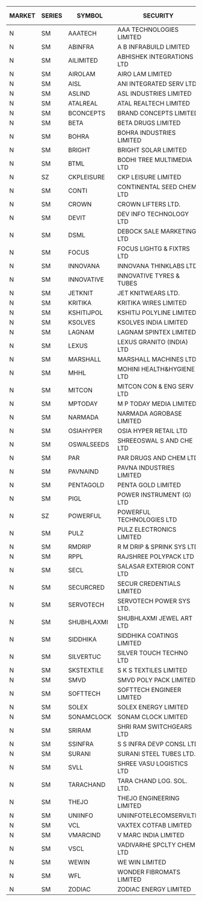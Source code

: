 


| MARKET | SERIES | SYMBOL | SECURITY | PREV CL PR | OPEN PRICE | HIGH PRICE | LOW PRICE | CLOSE PRICE | NET TRDVAL | NET TRDQTY | CORP IND | HI 52 WK | LO 52 WK |
| ----- | ----- | ----- | ----- | ----- | ----- | ----- | ----- | ----- | ----- | ----- | ----- | ----- | ----- |
| N | SM | AAATECH | AAA TECHNOLOGIES LIMITED | 56.00 | 55.00 | 59.00 | 55.00 | 59.00 | 3141150.00 | 54000 |  | 72.45 | 42.00 |
| N | SM | ABINFRA | A B INFRABUILD LIMITED | 9.60 | 9.15 | 9.15 | 9.15 | 9.15 | 36600.00 | 4000 |  | 11.15 | 5.00 |
| N | SM | AILIMITED | ABHISHEK INTEGRATIONS LTD | 32.95 | 29.65 | 35.70 | 29.35 | 35.00 | 786900.00 | 24000 |  | 38.60 | 19.00 |
| N | SM | AIROLAM | AIRO LAM LIMITED | 37.50 | 38.20 | 38.20 | 36.00 | 37.95 | 447450.00 | 12000 |  | 45.35 | 18.20 |
| N | SM | AISL | ANI INTEGRATED SERV LTD. | 48.70 | 50.00 | 50.00 | 45.05 | 46.00 | 1159620.00 | 24000 |  | 55.40 | 17.60 |
| N | SM | ASLIND | ASL INDUSTRIES LIMITED | 13.95 | 14.60 | 14.60 | 14.60 | 14.60 | 175200.00 | 12000 |  | 22.10 | 4.75 |
| N | SM | ATALREAL | ATAL REALTECH LIMITED | 41.00 | 43.00 | 43.00 | 43.00 | 43.00 | 68800.00 | 1600 |  | 51.00 | 30.95 |
| N | SM | BCONCEPTS | BRAND CONCEPTS LIMITED | 29.00 | 28.95 | 28.95 | 28.95 | 28.95 | 173700.00 | 6000 |  | 32.60 | 14.05 |
| N | SM | BETA | BETA DRUGS LIMITED | 379.00 | 383.30 | 395.80 | 381.65 | 395.80 | 3448120.00 | 8800 |  | 401.90 | 59.10 |
| N | SM | BOHRA | BOHRA INDUSTRIES LIMITED | 4.30 | 4.10 | 4.10 | 4.10 | 4.10 | 8200.00 | 2000 |  | 7.25 | .95 |
| N | SM | BRIGHT | BRIGHT SOLAR LIMITED | 7.45 | 7.80 | 7.80 | 7.10 | 7.20 | 2203200.00 | 291000 |  | 15.55 | 5.55 |
| N | SM | BTML | BODHI TREE MULTIMEDIA LTD | 68.05 | 68.50 | 68.50 | 68.00 | 68.00 | 163800.00 | 2400 |  | 96.00 | 64.05 |
| N | SZ | CKPLEISURE | CKP LEISURE LIMITED | 3.30 | 3.45 | 3.45 | 3.45 | 3.45 | 13800.00 | 4000 |  | 3.45 | 2.25 |
| N | SM | CONTI | CONTINENTAL SEED CHEM LTD | 7.00 | 7.00 | 7.00 | 6.65 | 6.65 | 67659.90 | 9999 |  | 14.60 | 5.20 |
| N | SM | CROWN | CROWN LIFTERS LTD. | 89.95 | 89.00 | 91.25 | 87.60 | 87.60 | 1070800.00 | 12000 |  | 100.00 | 38.00 |
| N | SM | DEVIT | DEV INFO TECHNOLOGY LTD | 106.00 | 108.00 | 108.00 | 108.00 | 108.00 | 162000.00 | 1500 |  | 139.55 | 84.00 |
| N | SM | DSML | DEBOCK SALE MARKETING LTD | 8.25 | 8.65 | 8.65 | 8.65 | 8.65 | 1660800.00 | 192000 |  | 21.95 | 3.55 |
| N | SM | FOCUS | FOCUS LIGHTG & FIXTRS LTD | 41.05 | 41.30 | 42.05 | 41.30 | 42.00 | 502050.00 | 12000 |  | 42.05 | 18.05 |
| N | SM | INNOVANA | INNOVANA THINKLABS LTD. | 182.60 | 183.00 | 185.20 | 177.50 | 182.50 | 1997300.00 | 11000 |  | 210.95 | 70.25 |
| N | SM | INNOVATIVE | INNOVATIVE TYRES & TUBES | 17.75 | 18.60 | 18.60 | 18.60 | 18.60 | 223200.00 | 12000 |  | 18.60 | 5.65 |
| N | SM | JETKNIT | JET KNITWEARS LTD. | 51.50 | 54.05 | 54.05 | 49.25 | 54.05 | 884550.00 | 16500 |  | 54.20 | 18.00 |
| N | SM | KRITIKA | KRITIKA WIRES LIMITED | 33.00 | 32.00 | 32.00 | 32.00 | 32.00 | 128000.00 | 4000 |  | 38.50 | 31.00 |
| N | SM | KSHITIJPOL | KSHITIJ POLYLINE LIMITED | 23.50 | 23.50 | 25.00 | 23.50 | 25.00 | 288000.00 | 12000 |  | 28.25 | 19.85 |
| N | SM | KSOLVES | KSOLVES INDIA LIMITED | 486.80 | 503.95 | 507.75 | 467.15 | 482.10 | 9485960.00 | 19200 |  | 1718.20 | 102.05 |
| N | SM | LAGNAM | LAGNAM SPINTEX LIMITED | 26.95 | 28.25 | 28.25 | 28.25 | 28.25 | 339000.00 | 12000 |  | 30.45 | 6.60 |
| N | SM | LEXUS | LEXUS GRANITO (INDIA) LTD | 12.60 | 13.20 | 13.20 | 12.10 | 13.15 | 194350.00 | 15000 |  | 22.50 | 7.20 |
| N | SM | MARSHALL | MARSHALL MACHINES LTD | 26.80 | 26.80 | 28.10 | 26.80 | 28.10 | 4627200.00 | 165000 |  | 29.55 | 5.25 |
| N | SM | MHHL | MOHINI HEALTH&HYGIENE LTD | 25.75 | 24.70 | 28.30 | 24.70 | 28.30 | 4697550.00 | 168000 |  | 39.50 | 14.40 |
| N | SM | MITCON | MITCON CON & ENG SERV LTD | 39.15 | 38.70 | 38.70 | 38.70 | 38.70 | 1548000.00 | 40000 |  | 42.15 | 33.10 |
| N | SM | MPTODAY | M P TODAY MEDIA LIMITED | 24.30 | 24.30 | 25.50 | 24.30 | 25.50 | 252600.00 | 10000 |  | 25.50 | 9.70 |
| N | SM | NARMADA | NARMADA AGROBASE LIMITED | 13.50 | 13.60 | 13.60 | 13.60 | 13.60 | 97920.00 | 7200 |  | 16.70 | 9.50 |
| N | SM | OSIAHYPER | OSIA HYPER RETAIL LTD | 170.00 | 170.00 | 204.00 | 170.00 | 203.00 | 839620.00 | 4400 |  | 238.00 | 117.00 |
| N | SM | OSWALSEEDS | SHREEOSWAL S AND CHE LTD | 44.80 | 44.80 | 45.25 | 44.80 | 45.20 | 721000.00 | 16000 |  | 50.45 | 28.00 |
| N | SM | PAR | PAR DRUGS AND CHEM LTD | 103.85 | 105.50 | 109.00 | 104.60 | 109.00 | 8022700.00 | 74000 |  | 136.50 | 44.25 |
| N | SM | PAVNAIND | PAVNA INDUSTRIES LIMITED | 181.00 | 175.00 | 181.00 | 175.00 | 181.00 | 7149600.00 | 40800 |  | 198.00 | 165.05 |
| N | SM | PENTAGOLD | PENTA GOLD LIMITED | 93.05 | 94.10 | 94.10 | 94.10 | 94.10 | 2823000.00 | 30000 |  | 115.00 | 15.40 |
| N | SM | PIGL | POWER INSTRUMENT (G) LTD | 60.00 | 57.00 | 59.00 | 57.00 | 57.05 | 1259100.00 | 22000 |  | 86.65 | 9.90 |
| N | SZ | POWERFUL | POWERFUL TECHNOLOGIES LTD | 2.80 | 2.70 | 2.70 | 2.70 | 2.70 | 21600.00 | 8000 |  | 7.55 | 1.90 |
| N | SM | PULZ | PULZ ELECTRONICS LIMITED | 16.05 | 16.85 | 16.85 | 16.85 | 16.85 | 67400.00 | 4000 |  | 20.90 | 9.75 |
| N | SM | RMDRIP | R M DRIP & SPRINK SYS LTD | 23.45 | 23.50 | 24.00 | 23.50 | 23.55 | 142100.00 | 6000 |  | 63.00 | 15.50 |
| N | SM | RPPL | RAJSHREE POLYPACK LTD | 163.00 | 164.10 | 171.15 | 164.10 | 167.45 | 3892200.00 | 23000 |  | 171.15 | 69.00 |
| N | SM | SECL | SALASAR EXTERIOR CONT LTD | 21.00 | 21.00 | 21.00 | 21.00 | 21.00 | 63000.00 | 3000 |  | 43.00 | 9.90 |
| N | SM | SECURCRED | SECUR CREDENTIALS LIMITED | 21.20 | 22.25 | 22.25 | 22.25 | 22.25 | 26700.00 | 1200 |  | 25.55 | 12.00 |
| N | SM | SERVOTECH | SERVOTECH POWER SYS LTD. | 17.10 | 17.95 | 17.95 | 17.75 | 17.90 | 499200.00 | 28000 |  | 23.80 | 14.80 |
| N | SM | SHUBHLAXMI | SHUBHLAXMI JEWEL ART LTD | 14.20 | 13.55 | 13.55 | 13.55 | 13.55 | 13550.00 | 1000 |  | 29.90 | 12.05 |
| N | SM | SIDDHIKA | SIDDHIKA COATINGS LIMITED | 69.00 | 72.95 | 72.95 | 67.00 | 69.45 | 970500.00 | 14000 |  | 81.50 | 45.00 |
| N | SM | SILVERTUC | SILVER TOUCH TECHNO LTD | 80.00 | 83.00 | 93.50 | 83.00 | 90.00 | 1352000.00 | 15000 |  | 102.00 | 72.00 |
| N | SM | SKSTEXTILE | S K S TEXTILES LIMITED | 22.80 | 21.70 | 21.70 | 21.70 | 21.70 | 43400.00 | 2000 |  | 30.45 | 21.70 |
| N | SM | SMVD | SMVD POLY PACK LIMITED | 13.85 | 13.25 | 13.25 | 13.25 | 13.25 | 26500.00 | 2000 |  | 24.40 | 6.45 |
| N | SM | SOFTTECH | SOFTTECH ENGINEER LIMITED | 110.00 | 109.00 | 109.00 | 108.00 | 108.00 | 520800.00 | 4800 |  | 133.40 | 35.50 |
| N | SM | SOLEX | SOLEX ENERGY LIMITED | 44.00 | 46.20 | 46.20 | 46.20 | 46.20 | 277200.00 | 6000 |  | 68.45 | 20.15 |
| N | SM | SONAMCLOCK | SONAM CLOCK LIMITED | 58.45 | 58.20 | 58.45 | 56.00 | 58.45 | 860700.00 | 15000 |  | 66.00 | 39.00 |
| N | SM | SRIRAM | SHRI RAM SWITCHGEARS LTD | 15.70 | 14.95 | 14.95 | 14.95 | 14.95 | 89700.00 | 6000 |  | 18.50 | 11.20 |
| N | SM | SSINFRA | S S INFRA DEVP CONSL LTD | 9.30 | 9.75 | 9.75 | 9.75 | 9.75 | 58500.00 | 6000 |  | 10.20 | 5.65 |
| N | SM | SURANI | SURANI STEEL TUBES LTD. | 25.25 | 26.50 | 26.50 | 26.50 | 26.50 | 53000.00 | 2000 |  | 26.50 | 17.35 |
| N | SM | SVLL | SHREE VASU LOGISTICS LTD | 96.00 | 94.00 | 94.00 | 94.00 | 94.00 | 94000.00 | 1000 |  | 104.00 | 76.00 |
| N | SM | TARACHAND | TARA CHAND LOG. SOL. LTD. | 39.20 | 39.50 | 39.50 | 39.50 | 39.50 | 158000.00 | 4000 |  | 52.35 | 26.00 |
| N | SM | THEJO | THEJO ENGINEERING LIMITED | 2463.65 | 2490.00 | 2496.00 | 2399.90 | 2451.00 | 11138685.00 | 4600 |  | 2999.95 | 490.00 |
| N | SM | UNIINFO | UNIINFOTELECOMSERVILTD | 15.85 | 16.00 | 16.50 | 16.00 | 16.50 | 98000.00 | 6000 |  | 27.45 | 7.85 |
| N | SM | VCL | VAXTEX COTFAB LIMITED | 36.00 | 36.00 | 37.25 | 36.00 | 36.50 | 437250.00 | 12000 |  | 51.00 | 17.00 |
| N | SM | VMARCIND | V MARC INDIA LIMITED | 26.65 | 27.95 | 30.90 | 27.95 | 30.35 | 3341100.00 | 114000 |  | 45.00 | 25.35 |
| N | SM | VSCL | VADIVARHE SPCLTY CHEM LTD | 17.05 | 17.05 | 17.05 | 17.05 | 17.05 | 51150.00 | 3000 |  | 19.55 | 6.40 |
| N | SM | WEWIN | WE WIN LIMITED | 16.65 | 15.85 | 15.85 | 15.85 | 15.85 | 47550.00 | 3000 |  | 60.00 | 13.55 |
| N | SM | WFL | WONDER FIBROMATS LIMITED | 126.00 | 120.00 | 121.00 | 119.70 | 121.00 | 577120.00 | 4800 |  | 126.00 | 42.70 |
| N | SM | ZODIAC | ZODIAC ENERGY LIMITED | 15.35 | 16.10 | 16.10 | 16.10 | 16.10 | 64400.00 | 4000 |  | 23.75 | 11.50 |




